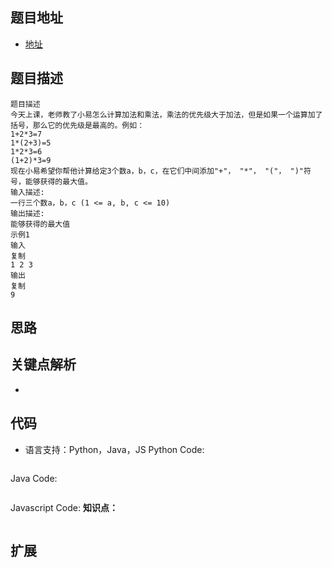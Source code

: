 ## 题目地址

- [地址](https://www.nowcoder.com/practice/3e483fe3c0bb447bb17ffb3eeeca78ba?tpId=98&tqId=32836&tPage=1&rp=1&ru=/ta/2019test&qru=/ta/2019test/question-ranking)

## 题目描述

```
题目描述
今天上课，老师教了小易怎么计算加法和乘法，乘法的优先级大于加法，但是如果一个运算加了括号，那么它的优先级是最高的。例如：
1+2*3=7
1*(2+3)=5
1*2*3=6
(1+2)*3=9
现在小易希望你帮他计算给定3个数a，b，c，在它们中间添加"+"， "*"， "("， ")"符号，能够获得的最大值。
输入描述:
一行三个数a，b，c (1 <= a, b, c <= 10)
输出描述:
能够获得的最大值
示例1
输入
复制
1 2 3
输出
复制
9
```

## 思路

## 关键点解析

- 

## 代码

- 语言支持：Python，Java，JS
  Python Code:

```python

```

Java Code:

```java

```

Javascript Code:
**知识点：**

```js

```

## 扩展
